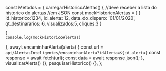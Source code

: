 const Metodos = {
  carregarHistoricoAlertas() {
    //deve receber a lista do historico do alertas
    //em JSON
    const mockHistoricoAlertas = [
      {
        id_historico:1234,
        id_alerta: 12,
        data_do_disparo: '01/01/2020',
        qt_destinararios: 6,
        visualizados:5,
        cliques:3
      }

    ]
    console.log(mockHistoricoAlertas)
  },
  awayt encaminharAlerta(alerta) {
    const url = `api/AlertasInteligentes/encaminharAlerta?idAlerta=${id_alerta}`
    const response = await fetch(url);
    const data = await response.json();
  },
  visualizarAlerta() {},
  pesquisarHistorico() {},
};
